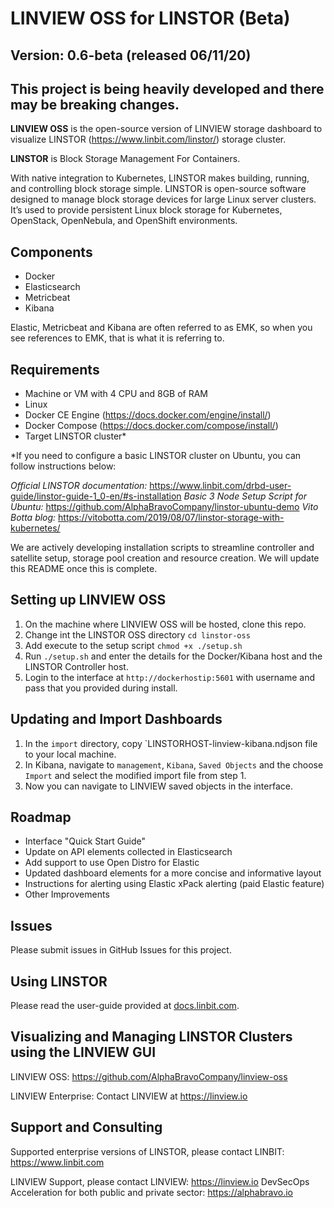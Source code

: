 # LINVIEW OSS for LINSTOR (Beta)

## Version: 0.6-beta (released 06/11/20)

## This project is being heavily developed and there may be breaking changes.

**LINVIEW OSS** is the open-source version of LINVIEW storage dashboard to visualize LINSTOR (https://www.linbit.com/linstor/) storage cluster.

**LINSTOR** is Block Storage Management For Containers.

With native integration to Kubernetes, LINSTOR makes building, running, and controlling block storage simple. LINSTOR is open-source software designed to manage block storage devices for large Linux server clusters. It’s used to provide persistent Linux block storage for Kubernetes, OpenStack, OpenNebula, and OpenShift environments. 

## Components
* Docker
* Elasticsearch
* Metricbeat
* Kibana

Elastic, Metricbeat and Kibana are often referred to as EMK, so when you see references to EMK, that is what it is referring to.

## Requirements
* Machine or VM with 4 CPU and 8GB of RAM
* Linux
* Docker CE Engine (https://docs.docker.com/engine/install/)
* Docker Compose (https://docs.docker.com/compose/install/)
* Target LINSTOR cluster*

*If you need to configure a basic LINSTOR cluster on Ubuntu, you can follow instructions below:

*Official LINSTOR documentation:* https://www.linbit.com/drbd-user-guide/linstor-guide-1_0-en/#s-installation
*Basic 3 Node Setup Script for Ubuntu:* https://github.com/AlphaBravoCompany/linstor-ubuntu-demo 
*Vito Botta blog:* https://vitobotta.com/2019/08/07/linstor-storage-with-kubernetes/

We are actively developing installation scripts to streamline controller and satellite setup, storage pool creation and resource creation. We will update this README once this is complete.

## Setting up LINVIEW OSS
1. On the machine where LINVIEW OSS will be hosted, clone this repo.
2. Change int the LINSTOR OSS directory `cd linstor-oss`
3. Add execute to the setup script `chmod +x ./setup.sh`
4. Run `./setup.sh` and enter the details for the Docker/Kibana host and the LINSTOR Controller host.
5. Login to the interface at `http://dockerhostip:5601` with username and pass that you provided during install.

## Updating and Import Dashboards
1. In the `import` directory, copy `LINSTORHOST-linview-kibana.ndjson file to your local machine.
2. In Kibana, navigate to `management`, `Kibana`, `Saved Objects` and the choose `Import` and select the modified import file from step 1.
3. Now you can navigate to LINVIEW saved objects in the interface.

## Roadmap
* Interface "Quick Start Guide"
* Update on API elements collected in Elasticsearch
* Add support to use Open Distro for Elastic
* Updated dashboard elements for a more concise and informative layout
* Instructions for alerting using Elastic xPack alerting (paid Elastic feature)
* Other Improvements

## Issues
Please submit issues in GitHub Issues for this project.

## Using LINSTOR

Please read the user-guide provided at [docs.linbit.com](https://docs.linbit.com).

## Visualizing and Managing LINSTOR Clusters using the LINVIEW GUI

LINVIEW OSS: https://github.com/AlphaBravoCompany/linview-oss

LINVIEW Enterprise: Contact LINVIEW at https://linview.io

## Support and Consulting

Supported enterprise versions of LINSTOR, please contact LINBIT: https://www.linbit.com

LINVIEW Support, please contact LINVIEW: https://linview.io
DevSecOps Acceleration for both public and private sector: https://alphabravo.io